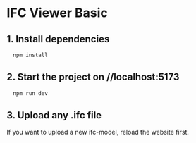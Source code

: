 # IFC Viewer Basic

## 1. Install dependencies
 ```sh
   npm install
 ```

## 2. Start the project on //localhost:5173
 ```sh
   npm run dev
 ```

## 3. Upload any .ifc file 
If you want to upload a new ifc-model, reload the website first.


